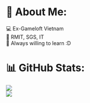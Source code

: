 # 💫 About Me:
💻 Ex-Gameloft Vietnam <br>
🏫 RMIT, SGS, IT<br>🌱 Always willing to learn :D  

# 📊 GitHub Stats:
![](https://github-readme-streak-stats.herokuapp.com/?user=klenathan&theme=dark&hide_border=false&theme=tokyonight)<br/>
![](https://github-readme-stats.vercel.app/api/top-langs/?username=klenathan&hide_border=false&include_all_commits=true&count_private=true&layout=compact&hide=Jupyter%20Notebook&theme=tokyonight)





